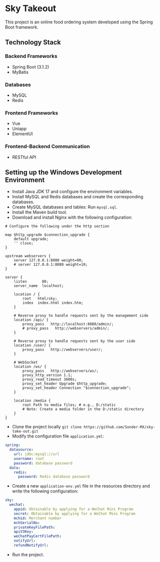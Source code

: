
# Sky Takeout
This project is an online food ordering system developed using the Spring Boot framework.

## Technology Stack
### Backend Frameworks
- Spring Boot (3.1.2)
- MyBatis

### Databases
- MySQL
- Redis

### Frontend Frameworks
- Vue
- Uniapp
- ElementUI

### Frontend-Backend Communication
- RESTful API

## Setting up the Windows Development Environment
- Install Java JDK 17 and configure the environment variables.
- Install MySQL and Redis databases and create the corresponding databases.
- Create MySQL databases and tables: Run `mysql.sql`.
- Install the Maven build tool.
- Download and install Nginx with the following configuration:

```nginx
# Configure the following under the http section

map $http_upgrade $connection_upgrade {
    default upgrade;
    '' close;
}

upstream webservers {
    server 127.0.0.1:8080 weight=90;
    # server 127.0.0.1:8088 weight=10;
}

server {
    listen       80;
    server_name  localhost;

    location / {
        root   html/sky;
        index  index.html index.htm;
    }

    # Reverse proxy to handle requests sent by the management side
    location /api/ {
        proxy_pass   http://localhost:8080/admin/;
        # proxy_pass   http://webservers/admin/;
    }

    # Reverse proxy to handle requests sent by the user side
    location /user/ {
        proxy_pass   http://webservers/user/;
    }

    # WebSocket
    location /ws/ {
        proxy_pass   http://webservers/ws/;
        proxy_http_version 1.1;
        proxy_read_timeout 3600s;
        proxy_set_header Upgrade $http_upgrade;
        proxy_set_header Connection "$connection_upgrade";
    }

    location /media {
        root Path to media files; # e.g., D:/static
        # Note: Create a media folder in the D:/static directory
    }
}
```

- Clone the project locally `git clone https://github.com/Sonder-MX/sky-take-out.git`
- Modify the configuration file `application.yml`:

```yaml
spring:
  datasource:
    url: jdbc:mysql://url
    username: root
    password: database password
  data:
    redis:
      password: Redis database password
```

- Create a new `application-env.yml` file in the resources directory and write the following configuration:

```yaml
sky:
  wechat:
    appid: Obtainable by applying for a WeChat Mini Program
    secret: Obtainable by applying for a WeChat Mini Program
    mchid: Merchant number
    mchSerialNo:
    privateKeyFilePath:
    apiV3Key:
    weChatPayCertFilePath:
    notifyUrl:
    refundNotifyUrl:
```

- Run the project.

